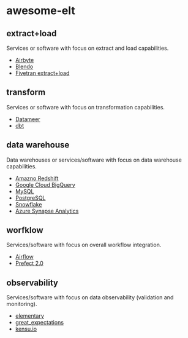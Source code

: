 # awesome-elt

## extract+load

Services or software with focus on extract and load capabilities.

- [Airbyte](https://airbyte.com)
- [Blendo](https://www.blendo.co)
- [Fivetran extract+load](https://www.fivetran.com/extract-load)

## transform

Services or software with focus on transformation capabilities.

- [Datameer](https://www.datameer.com)
- [dbt](https://www.getdbt.com)

## data warehouse

Data warehouses or services/software with focus on data warehouse capabilities. 

- [Amazno Redshift](https://aws.amazon.com/redshift/)
- [Google Cloud BigQuery](https://cloud.google.com/bigquery/)
- [MySQL](https://www.mysql.com)
- [PostgreSQL](https://www.postgresql.org)
- [Snowflake](https://www.snowflake.com)
- [Azure Synapse Analytics](https://azure.microsoft.com/services/synapse-analytics/)

## worfklow

Services/software with focus on overall workflow integration.

- [Airflow](https://airflow.apache.org)
- [Prefect 2.0](https://www.prefect.io)

## observability

Services/software with focus on data observability (validation and monitoring).

- [elementary](https://www.elementary-data.com)
- [great_expectations](https://greatexpectations.io)
- [kensu.io](https://www.kensu.io)
